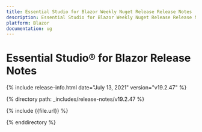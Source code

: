 ```yaml
---
title: Essential Studio for Blazor Weekly Nuget Release Release Notes  
description: Essential Studio for Blazor Weekly Nuget Release Release Notes  
platform: Blazor
documentation: ug
---
```


# Essential Studio&reg; for Blazor  Release Notes  

{% include release-info.html date="July 13, 2021"  version="v19.2.47" %} 

{% directory path: _includes/release-notes/v19.2.47 %}

{% include {{file.url}} %}

{% enddirectory %}


